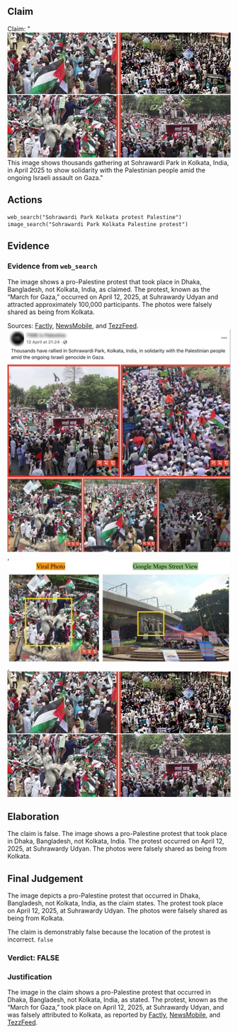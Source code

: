 ## Claim
Claim: "![image 37](media/62.jpg) This image shows thousands gathering at Sohrawardi Park in Kolkata, India, in April 2025 to show solidarity with the Palestinian people amid the ongoing Israeli assault on Gaza."

## Actions
```
web_search("Sohrawardi Park Kolkata protest Palestine")
image_search("Sohrawardi Park Kolkata Palestine protest")
```

## Evidence
### Evidence from `web_search`
The image shows a pro-Palestine protest that took place in Dhaka, Bangladesh, not Kolkata, India, as claimed. The protest, known as the “March for Gaza,” occurred on April 12, 2025, at Suhrawardy Udyan and attracted approximately 100,000 participants. The photos were falsely shared as being from Kolkata.

Sources: [Factly](https://factly.in/photos-of-a-protest-held-in-solidarity-with-palestine-in-dhaka-bangladesh-are-falsely-shared-as-those-from-kolkata/), [NewsMobile](https://www.newsmobile.in/nm-fact-checker/fact-check-images-of-pro-palestine-protest-in-bangladeshs-dhaka-falsely-linked-to-india/), and [TezzFeed](https://tezzfeed.com/latest-news/palestinian-media-shares-bangladeshs-pro-gaza-protest-photos-mistakenly-labels-them-as-kolkata-1744522142539). ![image 13794](media/2025-08-31_16-45-1756658705-031231.jpg), ![image 13797](media/2025-08-31_16-45-1756658712-435483.jpg), ![image 37](media/62.jpg)


## Elaboration
The claim is false. The image shows a pro-Palestine protest that took place in Dhaka, Bangladesh, not Kolkata, India. The protest occurred on April 12, 2025, at Suhrawardy Udyan. The photos were falsely shared as being from Kolkata.


## Final Judgement
The image depicts a pro-Palestine protest that occurred in Dhaka, Bangladesh, not Kolkata, India, as the claim states. The protest took place on April 12, 2025, at Suhrawardy Udyan. The photos were falsely shared as being from Kolkata.

The claim is demonstrably false because the location of the protest is incorrect. `false`


### Verdict: FALSE

### Justification
The image in the claim shows a pro-Palestine protest that occurred in Dhaka, Bangladesh, not Kolkata, India, as stated. The protest, known as the “March for Gaza,” took place on April 12, 2025, at Suhrawardy Udyan, and was falsely attributed to Kolkata, as reported by [Factly](https://factly.in/photos-of-a-protest-held-in-solidarity-with-palestine-in-dhaka-bangladesh-are-falsely-shared-as-those-from-kolkata/), [NewsMobile](https://www.newsmobile.in/nm-fact-checker/fact-check-images-of-pro-palestine-protest-in-bangladeshs-dhaka-falsely-linked-to-india/), and [TezzFeed](https://tezzfeed.com/latest-news/palestinian-media-shares-bangladeshs-pro-gaza-protest-photos-mistakenly-labels-them-as-kolkata-1744522142539).
